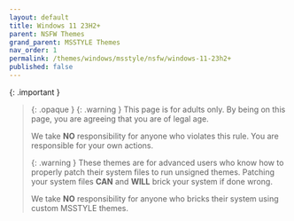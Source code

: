 ```yaml
---
layout: default
title: Windows 11 23H2+
parent: NSFW Themes
grand_parent: MSSTYLE Themes
nav_order: 1
permalink: /themes/windows/msstyle/nsfw/windows-11-23h2+
published: false
---
```


<!-- >
{: .note }
> {: .opaque }
> 
> 
-->

{: .important }
> {: .opaque }
> {: .warning }
> This page is for adults only. By being on this page, you are agreeing that you are of legal age.
>
> We take **NO** responsibility for anyone who violates this rule. You are responsible for your own actions.
> 
> {: .warning }
> These themes are for advanced users who know how to properly patch their system files to run unsigned themes. 
> Patching your system files **CAN** and **WILL** brick your system if done wrong.
>
> We take **NO** responsibility for anyone who bricks their system using custom MSSTYLE themes.
